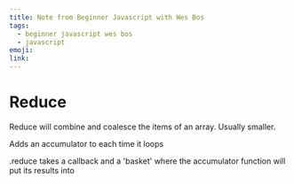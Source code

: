 ```yaml
---
title: Note from Beginner Javascript with Wes Bos
tags:
  - beginner javascript wes bos
  - javascript
emoji:
link:
---
```


# Reduce <!-- omit in toc -->

Reduce will combine and coalesce the items of an array. Usually smaller.

Adds an accumulator to each time it loops

.reduce takes a callback and a 'basket' where the accumulator function will put its results into

